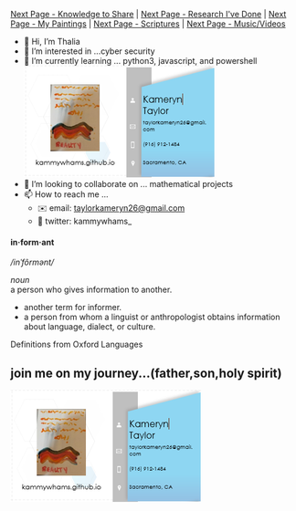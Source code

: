 [Next Page - Knowledge to Share](/Knowledge.md) | [Next Page - Research I've Done](/Research.md) | [Next Page - My Paintings](/Paintings.md) | [Next Page - Scriptures](/Verses.md) | [Next Page - Music/Videos](/CO.md)  

- 👋 Hi, I’m Thalia  
- 👀 I’m interested in ...cyber security  
- 🌱 I’m currently learning ... python3, javascript, and powershell  ![businesscards](/assets/bc3.PNG)
- 💞️ I’m looking to collaborate on ... mathematical projects  
- 📫 How to reach me ...  
     - ✉️ email: taylorkameryn26@gmail.com  
     - 👥 twitter: kammywhams_    
 
<!---
kammywhams/kammywhams is a ✨ special ✨ repository because its `README.md` (this file) appears on your GitHub profile.
You can click the Preview link to take a look at your changes.
--->

#### in·form·ant  
*/inˈfôrmənt/*  
  
*noun*  
a person who gives information to another.  
- another term for informer.  
- a person from whom a linguist or anthropologist obtains information about language, dialect, or culture.  
  
Definitions from Oxford Languages  
  
  
## join me on my journey...(father,son,**holy spirit**)  
  
![businesscards](/assets/bc3.PNG)

